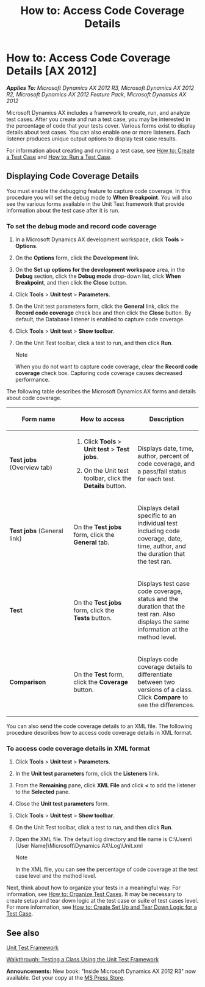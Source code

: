 ﻿---
title: 'How to: Access Code Coverage Details'
TOCTitle: 'How to: Access Code Coverage Details'
ms:assetid: 93275cbb-2ba0-49e7-8b91-be35b7e998ab
ms:mtpsurl: https://msdn.microsoft.com/en-us/library/Bb496533(v=AX.60)
ms:contentKeyID: 35247546
ms.date: 05/18/2015
mtps_version: v=AX.60
---

# How to: Access Code Coverage Details [AX 2012]


_**Applies To:** Microsoft Dynamics AX 2012 R3, Microsoft Dynamics AX 2012 R2, Microsoft Dynamics AX 2012 Feature Pack, Microsoft Dynamics AX 2012_

Microsoft Dynamics AX includes a framework to create, run, and analyze test cases. After you create and run a test case, you may be interested in the percentage of code that your tests cover. Various forms exist to display details about test cases. You can also enable one or more listeners. Each listener produces unique output options to display test case results.

For information about creating and running a test case, see [How to: Create a Test Case](how-to-create-a-test-case.md) and [How to: Run a Test Case](how-to-run-a-test-case.md).

## Displaying Code Coverage Details

You must enable the debugging feature to capture code coverage. In this procedure you will set the debug mode to **When Breakpoint**. You will also see the various forms available in the Unit Test framework that provide information about the test case after it is run.

### To set the debug mode and record code coverage

1.  In a Microsoft Dynamics AX development workspace, click **Tools** \> **Options**.

2.  On the **Options** form, click the **Development** link.

3.  On the **Set up options for the development workspace** area, in the **Debug** section, click the **Debug mode** drop-down list, click **When Breakpoint**, and then click the **Close** button.

4.  Click **Tools** \> **Unit test** \> **Parameters**.

5.  On the Unit test parameters form, click the **General** link, click the **Record code coverage** check box and then click the **Close** button. By default, the Database listener is enabled to capture code coverage.

6.  Click **Tools** \> **Unit test** \> **Show toolbar**.

7.  On the Unit Test toolbar, click a test to run, and then click **Run**.
    

    > [!NOTE]
    > <P>When you do not want to capture code coverage, clear the <STRONG>Record code coverage</STRONG> check box. Capturing code coverage causes decreased performance.</P>



The following table describes the Microsoft Dynamics AX forms and details about code coverage.

<table>
<colgroup>
<col style="width: 33%" />
<col style="width: 33%" />
<col style="width: 33%" />
</colgroup>
<thead>
<tr class="header">
<th><p>Form name</p></th>
<th><p>How to access</p></th>
<th><p>Description</p></th>
</tr>
</thead>
<tbody>
<tr class="odd">
<td><p><strong>Test jobs</strong> (Overview tab)</p></td>
<td><ol>
<li><p>Click <strong>Tools</strong> &gt; <strong>Unit test</strong> &gt; <strong>Test jobs</strong>.</p></li>
<li><p>On the Unit test toolbar, click the <strong>Details</strong> button.</p></li>
</ol></td>
<td><p>Displays date, time, author, percent of code coverage, and a pass/fail status for each test.</p></td>
</tr>
<tr class="even">
<td><p><strong>Test jobs</strong> (General link)</p></td>
<td><p>On the <strong>Test jobs</strong> form, click the <strong>General</strong> tab.</p></td>
<td><p>Displays detail specific to an individual test including code coverage, date, time, author, and the duration that the test ran.</p></td>
</tr>
<tr class="odd">
<td><p><strong>Test</strong></p></td>
<td><p>On the <strong>Test jobs</strong> form, click the <strong>Tests</strong> button.</p></td>
<td><p>Displays test case code coverage, status and the duration that the test ran. Also displays the same information at the method level.</p></td>
</tr>
<tr class="even">
<td><p><strong>Comparison</strong></p></td>
<td><p>On the <strong>Test</strong> form, click the <strong>Coverage</strong> button.</p></td>
<td><p>Displays code coverage details to differentiate between two versions of a class. Click <strong>Compare</strong> to see the differences.</p></td>
</tr>
</tbody>
</table>


You can also send the code coverage details to an XML file. The following procedure describes how to access code coverage details in XML format.

### To access code coverage details in XML format

1.  Click **Tools** \> **Unit test** \> **Parameters**.

2.  In the **Unit test parameters** form, click the **Listeners** link.

3.  From the **Remaining** pane, click **XML File** and click **\<** to add the listener to the **Selected** pane.

4.  Close the **Unit test parameters** form.

5.  Click **Tools** \> **Unit test** \> **Show toolbar**.

6.  On the Unit Test toolbar, click a test to run, and then click **Run**.

7.  Open the XML file. The default log directory and file name is C:\\Users\\\[User Name\]\\Microsoft\\Dynamics AX\\Log\\Unit.xml
    

    > [!NOTE]
    > <P>In the XML file, you can see the percentage of code coverage at the test case level and the method level.</P>



Next, think about how to organize your tests in a meaningful way. For information, see [How to: Organize Test Cases](how-to-organize-test-cases.md). It may be necessary to create setup and tear down logic at the test case or suite of test cases level. For more information, see [How to: Create Set Up and Tear Down Logic for a Test Case](how-to-create-set-up-and-tear-down-logic-for-a-test-case.md).

## See also

[Unit Test Framework](unit-test-framework.md)

[Walkthrough: Testing a Class Using the Unit Test Framework](walkthrough-testing-a-class-using-the-unit-test-framework.md)

  
**Announcements:** New book: "Inside Microsoft Dynamics AX 2012 R3" now available. Get your copy at the [MS Press Store](https://www.microsoftpressstore.com/store/inside-microsoft-dynamics-ax-2012-r3-9780735685109).


